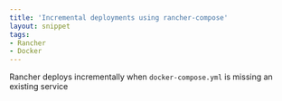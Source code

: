 ```yaml
---
title: 'Incremental deployments using rancher-compose'
layout: snippet
tags:
- Rancher
- Docker
---
```

Rancher deploys incrementally when `docker-compose.yml` is missing an existing service
